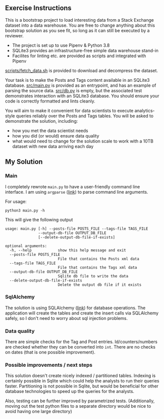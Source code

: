 ## Exercise Instructions

This is a bootstrap project to load interesting data from a Stack Exchange dataset into a data warehouse.
You are free to change anything about this bootstrap solution as you see fit, so long as it can still be executed by a reviewer.

- The project is set up to use Pipenv & Python 3.8
- SQLite3 provides an infrastructure-free simple data warehouse stand-in
- Facilites for linting etc. are provided as scripts and integrated with Pipenv

[scripts/fetch_data.sh](scripts/fetch_data.sh) is provided to download and decompress the dataset.

Your task is to make the Posts and Tags content available in an SQLite3 database.
[src/main.py](src/main.py) is provided as an entrypoint, and has an example of parsing the source data.
[src/db.py](src/db.py) is empty, but the associated test demonstrates interaction with an SQLite3 database.
You should ensure your code is correctly formatted and lints cleanly.

You will aim to make it convenient for data scientists to execute analytics-style queries reliably over the Posts and Tags tables.
You will be asked to demonstrate the solution, including:
- how you met the data scientist needs
- how you did (or would) ensure data quality
- what would need to change for the solution scale to work with a 10TB dataset with new data arriving each day

## My Solution

### Main

I completely rewrote `main.py` to have a user-friendly command line interface. I am using `argparse` ([link](https://docs.python.org/3/library/argparse.html))  to parse command
line arguments.

For usage:
```
python3 main.py -h
```

This will give the following output
```
usage: main.py [-h] --posts-file POSTS_FILE --tags-file TAGS_FILE
               --output-db-file OUTPUT_DB_FILE
               [--delete-output-db-file-if-exists]

optional arguments:
  -h, --help            show this help message and exit
  --posts-file POSTS_FILE
                        File that contains the Posts xml data
  --tags-file TAGS_FILE
                        File that contains the Tags xml data
  --output-db-file OUTPUT_DB_FILE
                        Sqlite db file to write the data
  --delete-output-db-file-if-exists
                        Delete the output db file if it exists
```

### SqlAlchemy

The solution is using SQLAlchemy ([link](https://www.sqlalchemy.org/)) for database operations. The application will create the tables and create the insert calls via SQLAlchemy safely, so I don't need to worry about sql injection problems.

### Data quality

There are simple checks for the Tag and Post entries. Id/counters/numbers are checked whether they can be converted into `int`. There are no checks on dates (that is one possible improvement).

### Possible improvements / next steps

This solution doesn't create nicely indexed / partitioned tables. Indexing is certainly possible in Sqlite which could help the analysts to run their queries faster. Partitioning is not possible in Sqlite, but would be beneficial for other database technologies to speed up the queries for the analysts.  

Also, testing can be further improved by parametrized tests. (Additionally, moving out the test python files to a separate directory would be nice to avoid having one large directory)
